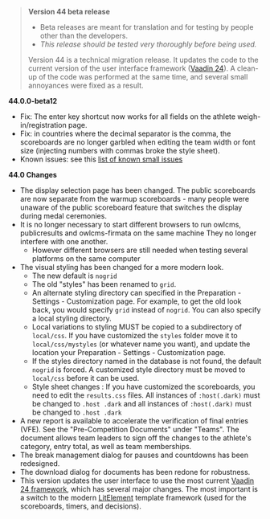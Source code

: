 > **Version 44 beta release**
>
> - Beta releases are meant for translation and for testing by people other than the developers.
> - *This release should be tested very thoroughly before being used.*
>
> Version 44 is a technical migration release.  It updates the code to the current version of the user interface framework ([Vaadin 24](http://vaadin.com)). A clean-up of the code was performed at the same time, and several small annoyances were fixed as a result.
>

**44.0.0-beta12**

- Fix: The enter key shortcut now works for all fields on the athlete weigh-in/registration page.
- Fix: in countries where the decimal separator is the comma, the scoreboards are no longer garbled when editing the team width or font size (injecting numbers with commas broke the style sheet).
- Known issues: see this [list of known small issues](https://github.com/jflamy/owlcms4/issues/734)


**44.0 Changes**

- The display selection page has been changed.  The public scoreboards are now separate from the warmup scoreboards - many people were unaware of the public scoreboard feature that switches the display during medal ceremonies.
- It is no longer necessary to start different browsers to run owlcms, publicresults and owlcms-firmata on the same machine  They no longer interfere with one another.
  - However different browsers are still needed when testing several platforms on the same computer
- The visual styling has been changed for a more modern look. 
  - The new default is `nogrid`
  - The old "styles" has been renamed to `grid`. 
  - An alternate styling directory can specified in the Preparation - Settings - Customization page.  For example, to get the old look back, you would specify `grid` instead of `nogrid`.  You can also specify a local styling directory.
  - Local variations to styling MUST be copied to a subdirectory of `local/css`.  If you have customized the `styles` folder move it to `local/css/mystyles` (or whatever name you want), and update the location your Preparation - Settings - Customization page. 
  - If the styles directory named in the database is not found, the default  `nogrid`  is forced. A customized style directory must be moved to `local/css` before it can be used.
  - Style sheet changes :  If you have customized the scoreboards,  you need to edit the `results.css` files. All instances of `:host(.dark)` must be changed to `.host .dark`  and all instances of `:host(.dark)` must be changed to `.host .dark`  
- A new report is available to accelerate the verification of final entries (VFE).  See the "Pre-Competition Documents" under "Teams". The document allows team leaders to sign off the changes to the athlete's category, entry total, as well as team memberships.
- The break management dialog for pauses and countdowns has been redesigned.
- The download dialog for documents has been redone for robustness.
- This version updates the user interface to use the most current [Vaadin 24 framework](https://vaadin.com/), which has several major changes. The most important is a switch to the modern [LitElement](https://lit.dev/) template framework (used for the scoreboards, timers, and decisions).
